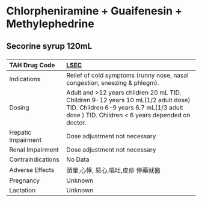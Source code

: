 # Chlorpheniramine + Guaifenesin + Methylephedrine

## Secorine syrup 120mL

##### 

| TAH Drug Code      | [LSEC](https://www.tahsda.org.tw/drugs/hissearch.php?drug_code=LSEC)                                                                                                          |
|:-------------------|:------------------------------------------------------------------------------------------------------------------------------------------------------------------------------|
| Indications        | Relief of cold symptoms (runny nose, nasal congestion, sneezing & phlegm).                                                                                                    |
| Dosing             | Adult and >12 years children 20 mL TID. Children 9-12 years 10 mL(1/2 adult dose) TID. Children 6-9 years 6.7 mL(1/3 adult dose ) TID. Children < 6 years depended on doctor. |
| Hepatic Impairment | Dose adjustment not necessary                                                                                                                                                 |
| Renal Impairment   | Dose adjustment not necessary                                                                                                                                                 |
| Contraindications  | No Data                                                                                                                                                                       |
| Adverse Effects    | 頭暈,心悸, 惡心,嘔吐,皮疹 停藥就醫                                                                                                                                            |
| Pregnancy          | Unknown                                                                                                                                                                       |
| Lactation          | Unknown                                                                                                                                                                       |

